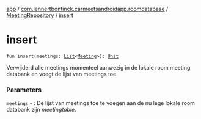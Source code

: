 [app](../../index.md) / [com.lennertbontinck.carmeetsandroidapp.roomdatabase](../index.md) / [MeetingRepository](index.md) / [insert](./insert.md)

# insert

`fun insert(meetings: `[`List`](https://kotlinlang.org/api/latest/jvm/stdlib/kotlin.collections/-list/index.html)`<`[`Meeting`](../../com.lennertbontinck.carmeetsandroidapp.models/-meeting/index.md)`>): `[`Unit`](https://kotlinlang.org/api/latest/jvm/stdlib/kotlin/-unit/index.html)

Verwijderd alle meetings momenteel aanwezig in de lokale room meeting databank en voegt de lijst van meetings toe.

### Parameters

`meetings` - : De lijst van meetings toe te voegen aan de nu lege lokale room databank zijn *meetingtable*.